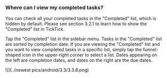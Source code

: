 ### Where can I view my completed tasks?

You can check all your completed tasks in the "Completed" list, which is hidden by default. Please see section 3.2.1 to learn how to show the "Completed" list in TickTick.

Tap the "Completed" list in the sidebar menu. Tasks in the "Completed" list are sorted by completion date. If you are viewing the "Completed" list and you want to view completed tasks in a specific list, simply tap the funnel-shaped icon in the upper-right corner to select a list. Dates appearing on the left are completion dates, and dates on the right are the due dates.

![](../newest pics/android/3.3/3.3.8.png)
